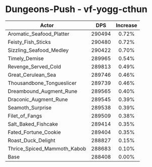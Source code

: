 # Dungeons-Push - vf-yogg-cthun
| Actor | DPS | Increase |
|---|:---:|:---:|
|Aromatic_Seafood_Platter|290494|0.72%|
|Feisty_Fish_Sticks|290480|0.72%|
|Sizzling_Seafood_Medley|290422|0.70%|
|Timely_Demise|289965|0.54%|
|Revenge_Served_Cold|289813|0.49%|
|Great_Cerulean_Sea|289746|0.46%|
|Thousandbone_Tongueslicer|289739|0.46%|
|Dreambound_Augment_Rune|289565|0.40%|
|Draconic_Augment_Rune|289545|0.39%|
|Seamoth_Surprise|289538|0.39%|
|Filet_of_Fangs|289509|0.38%|
|Salt_Baked_Fishcake|289414|0.35%|
|Fated_Fortune_Cookie|289404|0.35%|
|Roast_Duck_Delight|288827|0.15%|
|Thrice_Spiced_Mammoth_Kabob|288683|0.10%|
|Base|288408|0.00%|
